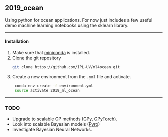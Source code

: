 2019_ocean
---
Using python for ocean applications. For now just includes a few useful demo machine learning notebooks using the sklearn library.

---
#### Installation

1. Make sure that [miniconda](https://docs.conda.io/en/latest/miniconda.html) is installed.
2. Clone the git repository
   ```bash
   git clone https://github.com/IPL-UV/ml4ocean.git
   ```
3. Create a new environment from the `.yml` file and activate.
   ```bash
    conda env create -f environment.yml
    source activate 2019_ml_ocean
   ```

---

### TODO

* Upgrade to scalable GP methods ([GPy](https://sheffieldml.github.io/GPy/), [GPyTorch](https://gpytorch.ai/)).
* Look into scalable Bayesian models ([Pyro](http://pyro.ai/))
* Investigate Bayesian Neural Networks.
